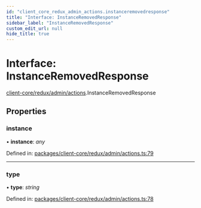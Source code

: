 ```yaml
---
id: "client_core_redux_admin_actions.instanceremovedresponse"
title: "Interface: InstanceRemovedResponse"
sidebar_label: "InstanceRemovedResponse"
custom_edit_url: null
hide_title: true
---
```


# Interface: InstanceRemovedResponse

[client-core/redux/admin/actions](../modules/client_core_redux_admin_actions.md).InstanceRemovedResponse

## Properties

### instance

• **instance**: *any*

Defined in: [packages/client-core/redux/admin/actions.ts:79](https://github.com/xr3ngine/xr3ngine/blob/9d253dc38/packages/client-core/redux/admin/actions.ts#L79)

___

### type

• **type**: *string*

Defined in: [packages/client-core/redux/admin/actions.ts:78](https://github.com/xr3ngine/xr3ngine/blob/9d253dc38/packages/client-core/redux/admin/actions.ts#L78)

